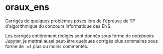 # oraux_ens

Corrigés de quelques problèmes posés lors de l'épreuve de TP d'algorithmique du concours informatique des ENS.

Les corrigés entièrement rédigés sont donnés sous forme de *notebooks* Jupyter, je mettrai aussi peut-être quelques corrigés plus sommaires sous forme de `.ml` plus ou moins commentés.
